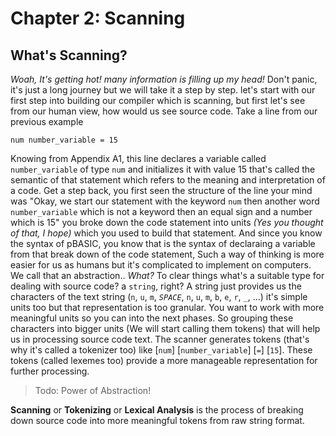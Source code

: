 # Chapter 2: Scanning

## What's Scanning?
*Woah, It's getting hot! many information is filling up my head!* Don't panic, it's just a long journey but we will take it a step by step. let's start with our first step into building our compiler which is scanning, but first let's see from our human view, how would us see source code. Take a line from our previous example
```basic
num number_variable = 15
```
Knowing from Appendix A1, this line declares a variable called `number_variable` of type `num` and initializes it with value 15 that's called the semantic of that statement which refers to the meaning and interpretation of a code. Get a step back, you first seen the structure of the line your mind was "Okay, we start our statement with the keyword `num` then another word `number_variable` which is not a keyword then an equal sign and a number which is 15" you broke down the code statement into units *(Yes you thought of that, I hope)* which you used to build that statement. And since you know the syntax of pBASIC, you know that is the syntax of declaraing a variable from that break down of the code statement, Such a way of thinking is more easier for us as humans but it's complicated to implement on computers. We call that an abstraction.. *What?* To clear things what's a suitable type for dealing with source code? a `string`, right? A string just provides us the characters of the text string (`n`, `u`, `m`, *`SPACE`*, `n`, `u`, `m`, `b`, `e`, `r`, `_`, ...) it's simple units too but that representation is too granular. You want to work with more meaningful units so you can into the next phases. So grouping these characters into bigger units (We will start calling them tokens) that will help us in processing source code text. The scanner generates tokens (that's why it's called a tokenizer too) like [`num`] [`number_variable`] [`=`] [`15`]. These tokens (called lexemes too) provide a more manageable representation for further processing.
> Todo: Power of Abstraction!

**Scanning** or **Tokenizing** or **Lexical Analysis** is the process of breaking down source code into more meaningful tokens from raw string format.

